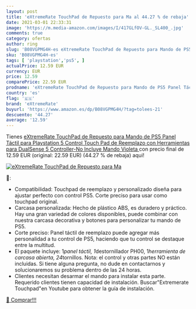 ```yaml
---
layout: post
title: 'eXtremeRate TouchPad de Repuesto para Ma al 44.27 % de rebaja'
date: 2021-03-01 22:33:31
image: 'https://m.media-amazon.com/images/I/417GLfOV-GL._SL400_.jpg'
comments: true
category: ofertas
author: ring
slug: 'B08VGPMG4H-es eXtremeRate TouchPad de Repuesto para Mando de PS5 Panel...'
sku: 'B08VGPMG4H-es'
tags: [ 'playstation','ps5', ]
actualPrice: 12.59 EUR
currency: EUR
price: 12.59
comparePrice: 22.59 EUR
prodname: 'eXtremeRate TouchPad de Repuesto para Mando de PS5 Panel Táctil para Playstation 5 Control Touch Pad de Reemplazo con Herramientas para DualSense 5 Controller-No Incluye Mando Violeta '
country: 'es'
flag: '🇪🇸'
brand: 'eXtremeRate'
buyurl: 'https://www.amazon.es/dp/B08VGPMG4H/?tag=tolees-21'
descuento: '44.27'
average: '12.59'
---
```


Tienes [eXtremeRate TouchPad de Repuesto para Mando de PS5 Panel Táctil para Playstation 5 Control Touch Pad de Reemplazo con Herramientas para DualSense 5 Controller-No Incluye Mando Violeta ](https://www.amazon.es/dp/B08VGPMG4H/?tag=tolees-21) con precio final de  12.59 EUR (original: 22.59 EUR) (44.27 %  de rebaja) aqui!

[![eXtremeRate TouchPad de Repuesto para Ma](https://m.media-amazon.com/images/I/417GLfOV-GL._SL400_.jpg)](https://www.amazon.es/dp/B08VGPMG4H/?tag=tolees-21)

🔎:

- Compatibilidad: Touchpad de reemplazo y personalizado diseña para ajustar perfecto con control PS5. Corte preciso para usar como touchpad original.
- Carcasa personalizada: Hecho de plástico ABS, es duradero y práctico. Hay una gran variedad de colores disponibles, puede combinar con nuestra carcasa decorativa y botones para personalizar tu mando de PS5.
- Corte preciso: Panel táctil de reemplazo puede agregar más personalidad a tu control de PS5, haciendo que tu control se destaque entre la multitud.
- El paquete incluye: 1*panel táctil, 1*destornillador PH00, 1*herramienta de carcasa abierta, 24*tornillos. Nota: el control y otras partes NO están incluidas. Si tiene alguna pregunta, no dude en contactarnos y solucionaremos su problema dentro de las 24 horas.
- Clientes necesitan desarmar el mando para instalar esta parte. Requerido clientes tienen capacidad de instalación. Buscar"Extremerate Touchpad"en Youtube para obtener la guía de instalación.

[🛒 Comprar!!!](https://www.amazon.es/dp/B08VGPMG4H/?tag=tolees-21)
